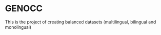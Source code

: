 # GENOCC
This is the project of creating balanced datasets (multilingual, bilingual and monolingual)
